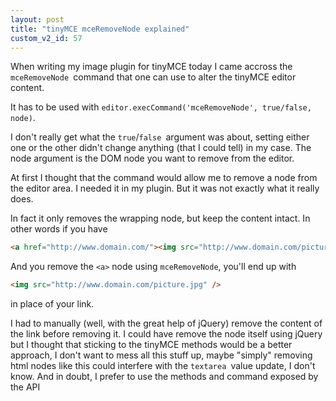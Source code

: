 ```yaml
---
layout: post
title: "tinyMCE mceRemoveNode explained"
custom_v2_id: 57
---
```


When writing my image plugin for tinyMCE today I came accross the
`mceRemoveNode `command that one can use to alter the tinyMCE editor content.

It has to be used with `editor.execCommand('mceRemoveNode', true/false,
node)`.

I don't really get what the `true`/`false `argument was about, setting either
one or the other didn't change anything (that I could tell) in my case. The
node argument is the DOM node you want to remove from the editor.

At first I thought that the command would allow me to remove a node from the
editor area. I needed it in my plugin. But it was not exactly what it really
does.

In fact it only removes the wrapping node, but keep the content intact. In
other words if you have

    
```html
<a href="http://www.domain.com/"><img src="http://www.domain.com/picture.jpg" /></a>
```

And you remove the `<a>` node using `mceRemoveNode`, you'll end up with

    
```html
<img src="http://www.domain.com/picture.jpg" />
```

in place of your link.

I had to manually (well, with the great help of jQuery) remove the content of
the link before removing it. I could have remove the node itself using jQuery
but I thought that sticking to the tinyMCE methods would be a better approach,
I don't want to mess all this stuff up, maybe "simply" removing html nodes
like this could interfere with the `textarea `value update, I don't know. And
in doubt, I prefer to use the methods and command exposed by the API

